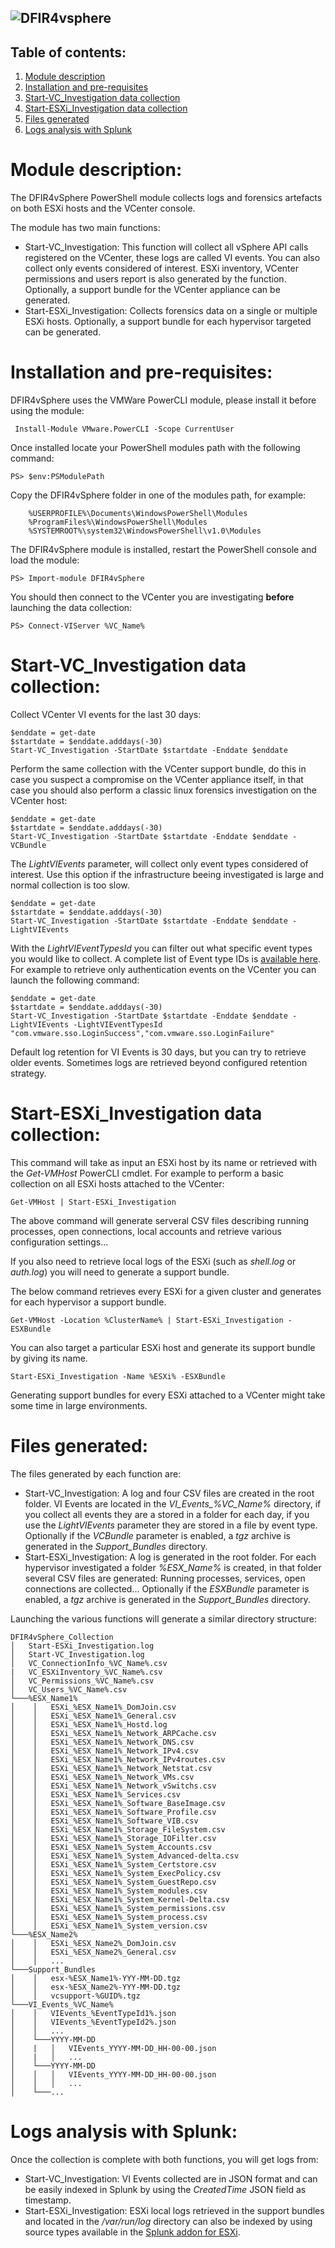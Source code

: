 ![DFIR4vsphere](./logo.png)
---

## Table of contents:

1. [Module description](#description)
2. [Installation and pre-requisites](#install)
3. [Start-VC_Investigation data collection](#Start-VC_Investigation)
4. [Start-ESXi_Investigation data collection](#Start-ESXi_Investigation)
5. [Files generated](#Files)
6. [Logs analysis with Splunk](#Logs)

# Module description: <a name="description"></a>

The DFIR4vSphere PowerShell module collects logs and forensics artefacts on both ESXi hosts and the VCenter console. 

The module has two main functions:

* Start-VC_Investigation: This function will collect all vSphere API calls registered on the VCenter, these logs are called VI events. You can also collect only events considered of interest. ESXi inventory, VCenter permissions and users report is also generated by the function. Optionally, a support bundle for the VCenter appliance can be generated.
* Start-ESXi_Investigation: Collects forensics data on a single or multiple ESXi hosts. Optionally, a support bundle for each hypervisor targeted can be generated.

# Installation and pre-requisites: <a name="install"></a>

DFIR4vSphere uses the VMWare PowerCLI module, please install it before using the module:

```
 Install-Module VMware.PowerCLI -Scope CurrentUser 
```

Once installed locate your PowerShell modules path with the following command:

```
PS> $env:PSModulePath
```
Copy the DFIR4vSphere folder in one of the modules path, for example:
```
    %USERPROFILE%\Documents\WindowsPowerShell\Modules
    %ProgramFiles%\WindowsPowerShell\Modules
    %SYSTEMROOT%\system32\WindowsPowerShell\v1.0\Modules
```
The DFIR4vSphere module is installed, restart the PowerShell console and load the module:
```
PS> Import-module DFIR4vSphere
```

You should then connect to the VCenter you are investigating **before** launching the data collection:

```
PS> Connect-VIServer %VC_Name%
```

# Start-VC_Investigation data collection: <a name="Start-VC_Investigation"></a>

Collect VCenter VI events for the last 30 days:

```
$enddate = get-date
$startdate = $enddate.adddays(-30)
Start-VC_Investigation -StartDate $startdate -Enddate $enddate
```

Perform the same collection with the VCenter support bundle, do this in case you suspect a compromise on the VCenter appliance itself, in that case you should also perform a classic linux forensics investigation on the VCenter host:

```
$enddate = get-date
$startdate = $enddate.adddays(-30)
Start-VC_Investigation -StartDate $startdate -Enddate $enddate -VCBundle
```

The *LightVIEvents* parameter, will collect only event types considered of interest. Use this option if the infrastructure beeing investigated is large and normal collection is too slow.

```
$enddate = get-date
$startdate = $enddate.adddays(-30)
Start-VC_Investigation -StartDate $startdate -Enddate $enddate -LightVIEvents
```

With the *LightVIEventTypesId* you can filter out what specific event types you would like to collect. A complete list of Event type IDs is [available here](https://github.com/lamw/vcenter-event-mapping). For example to retrieve only authentication events on the VCenter you can launch the following command:

```
$enddate = get-date
$startdate = $enddate.adddays(-30)
Start-VC_Investigation -StartDate $startdate -Enddate $enddate -LightVIEvents -LightVIEventTypesId "com.vmware.sso.LoginSuccess","com.vmware.sso.LoginFailure"
```

Default log retention for VI Events is 30 days, but you can try to retrieve older events. Sometimes logs are retrieved beyond configured retention strategy.

# Start-ESXi_Investigation data collection: <a name="Start-ESXi_Investigation"></a>

This command will take as input an ESXi host by its name or retrieved with the *Get-VMHost* PowerCLI cmdlet. For example to perform a basic collection on all ESXi hosts attached to the VCenter:

```
Get-VMHost | Start-ESXi_Investigation
```

The above command will generate serveral CSV files describing running processes, open connections, local accounts and retrieve various configuration settings...

If you also need to retrieve local logs of the ESXi (such as *shell.log* or *auth.log*) you will need to generate a support bundle.

The below command retrieves every ESXi for a given cluster and generates for each hypervisor a support bundle.

```
Get-VMHost -Location %ClusterName% | Start-ESXi_Investigation -ESXBundle
```

You can also target a particular ESXi host and generate its support bundle by giving its name.

```
Start-ESXi_Investigation -Name %ESXi% -ESXBundle
```
Generating support bundles for every ESXi attached to a VCenter might take some time in large environments.

# Files generated: <a name="Files"></a>


The files generated by each function are:

- Start-VC_Investigation: A log and four CSV files are created in the root folder. VI Events are located in the *VI_Events_%VC_Name%* directory, if you collect all events they are a stored in a folder for each day, if you use the *LightVIEvents* parameter they are stored in a file by event type. Optionally if the *VCBundle* parameter is enabled, a *tgz* archive is generated in the *Support_Bundles* directory.
- Start-ESXi_Investigation: A log is generated in the root folder. For each hypervisor investigated a folder *%ESX_Name%* is created, in that folder several CSV files are generated: Running processes, services, open connections are collected...  Optionally if the *ESXBundle* parameter is enabled, a *tgz* archive is generated in the *Support_Bundles* directory.

Launching the various functions will generate a similar directory structure:

```
DFIR4vSphere_Collection
│   Start-ESXi_Investigation.log
│   Start-VC_Investigation.log
│   VC_ConnectionInfo_%VC_Name%.csv
|   VC_ESXiInventory_%VC_Name%.csv
│   VC_Permissions_%VC_Name%.csv
│   VC_Users_%VC_Name%.csv    
└───%ESX_Name1%
│    │   ESXi_%ESX_Name1%_DomJoin.csv
│    │   ESXi_%ESX_Name1%_General.csv
│    │   ESXi_%ESX_Name1%_Hostd.log
│    │   ESXi_%ESX_Name1%_Network_ARPCache.csv
│    │   ESXi_%ESX_Name1%_Network_DNS.csv
│    │   ESXi_%ESX_Name1%_Network_IPv4.csv
│    │   ESXi_%ESX_Name1%_Network_IPv4routes.csv
│    │   ESXi_%ESX_Name1%_Network_Netstat.csv
│    │   ESXi_%ESX_Name1%_Network_VMs.csv
│    │   ESXi_%ESX_Name1%_Network_vSwitchs.csv
│    │   ESXi_%ESX_Name1%_Services.csv
│    │   ESXi_%ESX_Name1%_Software_BaseImage.csv
│    │   ESXi_%ESX_Name1%_Software_Profile.csv
│    │   ESXi_%ESX_Name1%_Software_VIB.csv
│    │   ESXi_%ESX_Name1%_Storage_FileSystem.csv
│    │   ESXi_%ESX_Name1%_Storage_IOFilter.csv
│    │   ESXi_%ESX_Name1%_System_Accounts.csv
│    │   ESXi_%ESX_Name1%_System_Advanced-delta.csv
│    │   ESXi_%ESX_Name1%_System_Certstore.csv
│    │   ESXi_%ESX_Name1%_System_ExecPolicy.csv
│    │   ESXi_%ESX_Name1%_System_GuestRepo.csv
│    │   ESXi_%ESX_Name1%_System_modules.csv
│    │   ESXi_%ESX_Name1%_System_Kernel-Delta.csv
│    │   ESXi_%ESX_Name1%_System_permissions.csv
│    │   ESXi_%ESX_Name1%_System_process.csv
│    │   ESXi_%ESX_Name1%_System_version.csv
└───%ESX_Name2%
│    │   ESXi_%ESX_Name2%_DomJoin.csv
│    │   ESXi_%ESX_Name2%_General.csv
│    │   ...
└───Support_Bundles
│    │   esx-%ESX_Name1%-YYY-MM-DD.tgz
│    │   esx-%ESX_Name2%-YYY-MM-DD.tgz
│    │   vcsupport-%GUID%.tgz
└───VI_Events_%VC_Name%
│    │   VIEvents_%EventTypeId1%.json
│    │   VIEvents_%EventTypeId2%.json
│    │   ...
│    └───YYYY-MM-DD
│    |   │   VIEvents_YYYY-MM-DD_HH-00-00.json
│    |   │   ...
│    └───YYYY-MM-DD
│    │   │   VIEvents_YYYY-MM-DD_HH-00-00.json
│    │   │   ...
│    └───...
```


# Logs analysis with Splunk: <a name="Logs"></a>

Once the collection is complete with both functions, you will get logs from:

- Start-VC_Investigation: VI Events collected are in JSON format and can be easily indexed in Splunk by using the *CreatedTime* JSON field as timestamp.
- Start-ESXi_Investigation: ESXi local logs retrieved in the support bundles and located in the */var/run/log* directory can also be indexed by using source types available in the [Splunk addon for ESXi](https://splunkbase.splunk.com/app/5603/).
